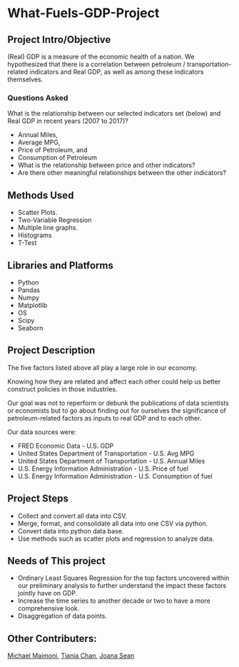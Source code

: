 # What-Fuels-GDP-Project

## Project Intro/Objective
(Real) GDP is a measure of the economic health of a nation.
We hypothesized that there is a correlation between petroleum / transportation-related indicators and Real GDP, as well as among these indicators themselves.

### Questions Asked
What is the relationship between our selected indicators set (below) and Real GDP in recent years (2007 to 2017)? 
 * Annual Miles, 
 * Average MPG, 
 * Price of Petroleum, and 
 * Consumption of Petroleum
* What is the relationship between price and other indicators?
* Are there other meaningful relationships between the other indicators?

## Methods Used
* Scatter Plots.
* Two-Variable Regression
* Multiple line graphs.
* Histograms
* T-Test

## Libraries and Platforms
* Python
* Pandas
* Numpy 
* Matplotlib 
* OS
* Scipy 
* Seaborn

## Project Description
The five factors listed above all play a large role in our economy.

Knowing how they are related and affect each other could help us better construct policies in those industries.

Our goal was not to reperform or debunk the publications of data scientists or economists but to go about finding out for ourselves the significance of petroleum-related factors as inputs to real GDP and to each other.

Our data sources were:
* FRED Economic Data - U.S. GDP
* United States Department of Transportation - U.S. Avg MPG
* United States Department of Transportation - U.S. Annual Miles
* U.S. Energy Information Administration - U.S. Price of fuel
* U.S. Energy Information Administration - U.S. Consumption of fuel



## Project Steps
* Collect and convert all data into CSV.
* Merge, format, and consolidate all data into one CSV via python.
* Convert data into python data base.
* Use methods such as scatter plots and regression to analyze data.

## Needs of This project
* Ordinary Least Squares Regression for the top factors uncovered within our preliminary analysis to further understand the impact these factors jointly have on GDP. 
* Increase the time series to another decade or two to have a more comprehensive look.
* Disaggregation of data points.

## Other Contributers:
[Michael Maimoni](https://github.com/mmymoney/mmymoney.github.io),
[Tiania Chan](https://github.com/tianiachan/tianiachan.github.io),
[Joana Sean](https://www.linkedin.com/in/joana-sean/)
 

